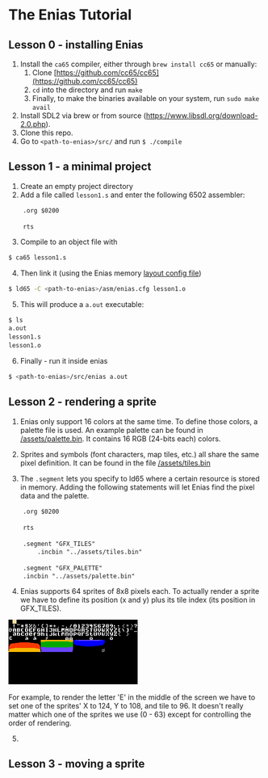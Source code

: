 # The Enias Tutorial

## Lesson 0 - installing Enias
1. Install the `ca65` compiler, either through `brew install cc65` or manually:
   1. Clone [https://github.com/cc65/cc65](https://github.com/cc65/cc65)
   2. `cd` into the directory and run `make`
   3. Finally, to make the binaries available on your system, run `sudo make avail`
2. Install SDL2 via brew or from source (https://www.libsdl.org/download-2.0.php).
3. Clone this repo.
4. Go to `<path-to-enias>/src/` and run `$ ./compile`

## Lesson 1 - a minimal project
1. Create an empty project directory
2. Add a file called `lesson1.s` and enter the following 6502 assembler:

```6502
    .org $0200

    rts
```

3. Compile to an object file with

```bash
$ ca65 lesson1.s
```

4. Then link it (using the Enias memory [layout config file](../asm/enias.cfg))

```bash
$ ld65 -C <path-to-enias>/asm/enias.cfg lesson1.o
```

5. This will produce a `a.out` executable:

```bash
$ ls
a.out
lesson1.s
lesson1.o
```

6. Finally - run it inside enias

```bash
$ <path-to-enias>/src/enias a.out
```

## Lesson 2 - rendering a sprite

1. Enias only support 16 colors at the same time. To define those colors, a palette file is used. An example palette can be found in [/assets/palette.bin](assets/palette.bin). It contains 16 RGB (24-bits each) colors.

2. Sprites and symbols (font characters, map tiles, etc.) all share the same pixel definition. It can be found in the file [/assets/tiles.bin](assets/tiles.bin)

3. The `.segment` lets you specify to ld65 where a certain resource is stored in memory. Adding the following statements will let Enias find the pixel data and the palette.

```6502
    .org $0200

    rts

    .segment "GFX_TILES"
        .incbin "../assets/tiles.bin"

    .segment "GFX_PALETTE"
    .incbin "../assets/palette.bin"
```

4. Enias supports 64 sprites of 8x8 pixels each. To actually render a sprite we have to define its position (x and y) plus its tile index (its position in GFX_TILES).

<img src="assets/tiles.png">

For example, to render the letter 'E' in the middle of the screen we have to set one of the sprites' X to 124, Y to 108, and tile to 96. It doesn't really matter which one of the sprites we use (0 - 63) except for controlling the order of rendering.

5.

## Lesson 3 - moving a sprite

